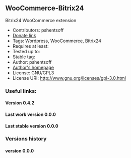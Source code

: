 ## WooCommerce-Bitrix24

Bitrix24 WooCommerce extension

-   Contributors: pshentsoff
-   [Donate link](https://www.paypal.com/cgi-bin/webscr?cmd=_s-xclick&hosted_button_id=FGRFBSFEW5V3Y "Please, donate to support project")
-   Tags: Wordpress, WooCommerce, Bitrix24
-   Requires at least:
-   Tested up to:
-   Stable tag:
-   Author: pshentsoff
-   [Author's homepage](http://pshentsoff.ru "Author's homepage")
-   License: GNU/GPL3
-   License URI: http://www.gnu.org/licenses/gpl-3.0.html

### Useful links:

#### Version 0.4.2
#### Last work version 0.0.0
#### Last stable version 0.0.0

### Versions history

#### version 0.0.0
